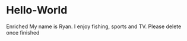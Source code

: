 # Hello-World
Enriched
My name is Ryan. I enjoy fishing, sports and TV.
Please delete once finished
